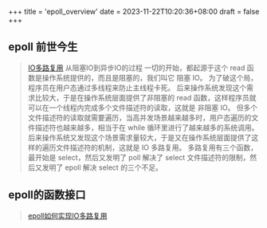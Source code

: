 +++
title = 'epoll_overview'
date = 2023-11-22T10:20:36+08:00
draft = false
+++

## epoll 前世今生
> [IO多路复用](https://mp.weixin.qq.com/s/YdIdoZ_yusVWza1PU7lWaw)
从阻塞IO到异步IO的过程
一切的开始，都起源于这个 read 函数是操作系统提供的，而且是阻塞的，我们叫它 阻塞 IO。
为了破这个局，程序员在用户态通过多线程来防止主线程卡死。
后来操作系统发现这个需求比较大，于是在操作系统层面提供了非阻塞的 read 函数，这样程序员就可以在一个线程内完成多个文件描述符的读取，这就是 非阻塞 IO。
但多个文件描述符的读取就需要遍历，当高并发场景越来越多时，用户态遍历的文件描述符也越来越多，相当于在 while 循环里进行了越来越多的系统调用。
后来操作系统又发现这个场景需求量较大，于是又在操作系统层面提供了这样的遍历文件描述符的机制，这就是 IO 多路复用。
多路复用有三个函数，最开始是 select，然后又发明了 poll 解决了 select 文件描述符的限制，然后又发明了 epoll 解决 select 的三个不足。

## epoll的函数接口
> [epoll如何实现IO多路复用](https://mp.weixin.qq.com/s?__biz=MjM5Njg5NDgwNA==&mid=2247484905&idx=1&sn=a74ed5d7551c4fb80a8abe057405ea5e&chksm=a6e304d291948dc4fd7fe32498daaae715adb5f84ec761c31faf7a6310f4b595f95186647f12&scene=21#wechat_redirect)






